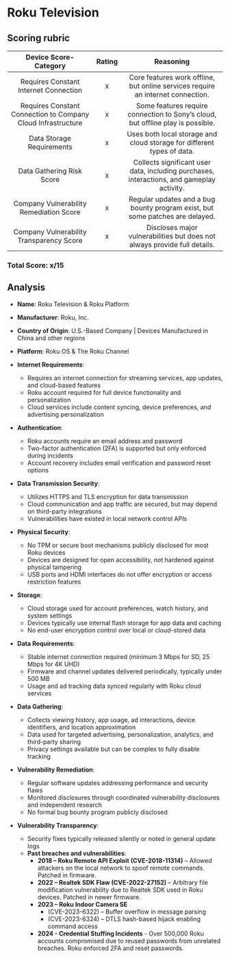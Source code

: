 # Roku Television

## Scoring rubric
| Device Score-Category |  Rating | Reasoning | 
| :---: | :---: | :---: | 
| Requires Constant Internet Connection | x | Core features work offline, but online services require an internet connection. |
| Requires Constant Connection to Company Cloud Infrastructure | x | Some features require connection to Sony’s cloud, but offline play is possible. |
| Data Storage Requirements | x | Uses both local storage and cloud storage for different types of data. |
| Data Gathering Risk Score | x | Collects significant user data, including purchases, interactions, and gameplay activity. |
| Company Vulnerability Remediation Score | x | Regular updates and a bug bounty program exist, but some patches are delayed. |
| Company Vulnerability Transparency Score | x | Discloses major vulnerabilities but does not always provide full details. | 

### Total Score: x/15

## Analysis  
- **Name**: Roku Television & Roku Platform
- **Manufacturer**: Roku, Inc.
- **Country of Origin**: U.S.-Based Company | Devices Manufactured in China and other regions
- **Platform**: Roku OS & The Roku Channel

- **Internet Requirements**:  
    - Requires an internet connection for streaming services, app updates, and cloud-based features
    - Roku account required for full device functionality and personalization 
    - Cloud services include content syncing, device preferences, and advertising personalization

- **Authentication**:  
    - Roku accounts require an email address and password
    - Two-factor authentication (2FA) is supported but only enforced during incidents 
    - Account recovery includes email verification and password reset options

- **Data Transmission Security**:  
    - Utilizes HTTPS and TLS encryption for data transmission
    - Cloud communication and app traffic are secured, but may depend on third-party integrations
    - Vulnerabilities have existed in local network control APIs

- **Physical Security**:  
    - No TPM or secure boot mechanisms publicly disclosed for most Roku devices
    - Devices are designed for open accessibility, not hardened against physical tampering
    - USB ports and HDMI interfaces do not offer encryption or access restriction features

- **Storage**:  
    - Cloud storage used for account preferences, watch history, and system settings
    - Devices typically use internal flash storage for app data and caching
    - No end-user encryption control over local or cloud-stored data

- **Data Requirements**:  
    - Stable internet connection required (minimum 3 Mbps for SD, 25 Mbps for 4K UHD)  
    - Firmware and channel updates delivered periodically, typically under 500 MB
    - Usage and ad tracking data synced regularly with Roku cloud services

- **Data Gathering**:  
    - Collects viewing history, app usage, ad interactions, device identifiers, and location approximation
    - Data used for targeted advertising, personalization, analytics, and third-party sharing
    - Privacy settings available but can be complex to fully disable tracking 

- **Vulnerability Remediation**:  
    - Regular software updates addressing performance and security flaws  
    - Monitored disclosures through coordinated vulnerability disclosures and independent research
    - No formal bug bounty program publicly disclosed 

- **Vulnerability Transparency**:  
    - Security fixes typically released silently or noted in general update logs
    - **Past breaches and vulnerabilities**:  
        - **2018 – Roku Remote API Exploit (CVE-2018-11314)** – Allowed attackers on the local network to spoof remote commands. Patched in firmware.
        - **2022 – Realtek SDK Flaw (CVE-2022-27152)** – Arbitrary file modification vulnerability due to Realtek SDK used in Roku devices. Patched in newer firmware.
        - **2023 – Roku Indoor Camera SE**
           - (CVE-2023-6322) – Buffer overflow in message parsing
           - (CVE-2023-6324) – DTLS hash-based hijack enabling command access
        - **2024 - Credential Stuffing Incidents** - Over 500,000 Roku accounts compromised due to reused passwords from unrelated breaches. Roku enforced 2FA and reset passwords.
